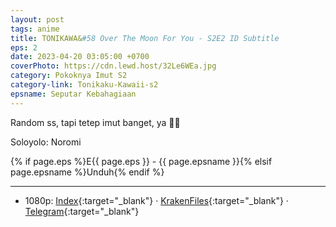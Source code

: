 ```yaml
---
layout: post
tags: anime
title: TONIKAWA&#58 Over The Moon For You - S2E2 ID Subtitle
eps: 2
date: 2023-04-20 03:05:00 +0700
coverPhoto: https://cdn.lewd.host/32Le6WEa.jpg
category: Pokoknya Imut S2
category-link: Tonikaku-Kawaii-s2
epsname: Seputar Kebahagiaan
---
```


Random ss, tapi tetep imut banget, ya 🥰🥰

Soloyolo: Noromi

{% if page.eps %}E{{ page.eps }} - {{ page.epsname }}{% elsif page.epsname %}Unduh{% endif %}

---
- 1080p: [Index](https://bit.ly/45Kv1xU){:target="_blank"} &middot; [KrakenFiles](https://krakenfiles.com/view/dZuMbPVct9/file.html){:target="_blank"} &middot; [Telegram](https://t.me/a1fansubweeklies/282){:target="_blank"}
